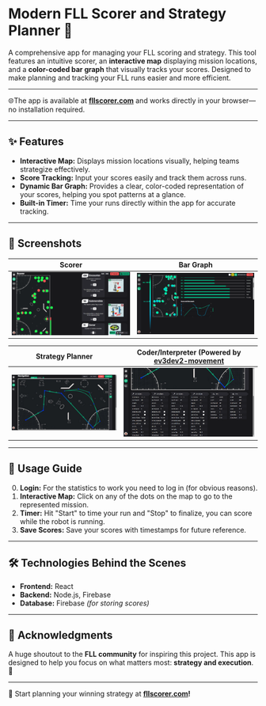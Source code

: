 # Modern FLL Scorer and Strategy Planner 🚀

A comprehensive app for managing your FLL scoring and strategy. This tool features an intuitive scorer, an **interactive map** displaying mission locations, and a **color-coded bar graph** that visually tracks your scores. Designed to make planning and tracking your FLL runs easier and more efficient.  

---

🌐The app is available at **[fllscorer.com](https://fllscorer.com)** and works directly in your browser—no installation required.  

---

## ✨ Features  

- **Interactive Map:** Displays mission locations visually, helping teams strategize effectively.  
- **Score Tracking:** Input your scores easily and track them across runs.  
- **Dynamic Bar Graph:** Provides a clear, color-coded representation of your scores, helping you spot patterns at a glance.  
- **Built-in Timer:** Time your runs directly within the app for accurate tracking.  

---

## 📸 Screenshots  

| **Scorer**                                                | **Bar Graph**                                            |
|-----------------------------------------------------------|----------------------------------------------------------|
| ![Scorer Screenshot](https://raw.githubusercontent.com/BarniK-K/Modern-FLL-Scorer-and-Strategy-Planner/refs/heads/main/images/scorer.png) | ![Bar Graph Screenshot](https://raw.githubusercontent.com/BarniK-K/Modern-FLL-Scorer-and-Strategy-Planner/refs/heads/main/images/statistics.png) |

| **Strategy Planner**                                      |  **Coder/Interpreter (Powered by [ev3dev2-movement](https://github.com/BarniK-K/ev3dev2-movement)**                                        |
|-----------------------------------------------------------|----------------------------------------------------------|
| ![Strategy Planner Screenshot](https://raw.githubusercontent.com/BarniK-K/Modern-FLL-Scorer-and-Strategy-Planner/refs/heads/main/images/strategy-planner.png) | ![Coder Screenshot](https://raw.githubusercontent.com/BarniK-K/Modern-FLL-Scorer-and-Strategy-Planner/refs/heads/main/images/coder.png) |



---

## 🎯 Usage Guide
0. **Login:** For the statistics to work you need to log in (for obvious reasons).  
1. **Interactive Map:** Click on any of the dots on the map to go to the represented mission.  
2. **Timer:** Hit "Start" to time your run and "Stop" to finalize, you can score while the robot is running.  
3. **Save Scores:** Save your scores with timestamps for future reference.  

---

## 🛠️ Technologies Behind the Scenes

- **Frontend:** React  
- **Backend:** Node.js, Firebase  
- **Database:** Firebase *(for storing scores)*  

---

## 🌟 Acknowledgments

A huge shoutout to the **FLL community** for inspiring this project. This app is designed to help you focus on what matters most: **strategy and execution**. 🤖  

---

🎉 Start planning your winning strategy at **[fllscorer.com](https://fllscorer.com)!**
